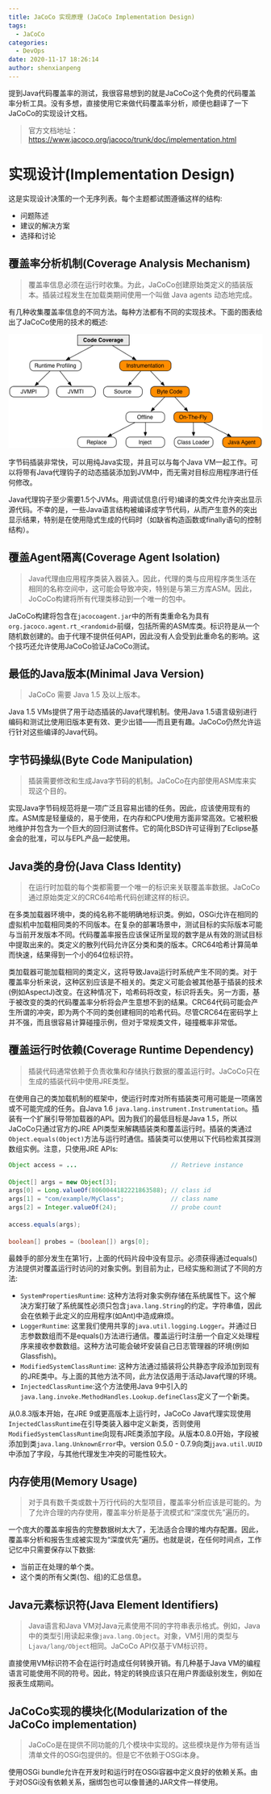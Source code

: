 ```yaml
---
title: JaCoCo 实现原理 (JaCoCo Implementation Design)
tags:
  - JaCoCo
categories:
  - DevOps
date: 2020-11-17 18:26:14
author: shenxianpeng
---
```


提到Java代码覆盖率的测试，我很容易想到的就是JaCoCo这个免费的代码覆盖率分析工具。没有多想，直接使用它来做代码覆盖率分析，顺便也翻译了一下JaCoCo的实现设计文档。

> 官方文档地址：https://www.jacoco.org/jacoco/trunk/doc/implementation.html

# 实现设计(Implementation Design)

这是实现设计决策的一个无序列表。每个主题都试图遵循这样的结构:

* 问题陈述
* 建议的解决方案
* 选择和讨论

## 覆盖率分析机制(Coverage Analysis Mechanism)

> 覆盖率信息必须在运行时收集。为此，JaCoCo创建原始类定义的插装版本。插装过程发生在加载类期间使用一个叫做 Java agents 动态地完成。

有几种收集覆盖率信息的不同方法。每种方法都有不同的实现技术。下面的图表给出了JaCoCo使用的技术的概述:

![实现](jacoco/implementation.png)

字节码插装非常快，可以用纯Java实现，并且可以与每个Java VM一起工作。可以将带有Java代理钩子的动态插装添加到JVM中，而无需对目标应用程序进行任何修改。

Java代理钩子至少需要1.5个JVMs。用调试信息(行号)编译的类文件允许突出显示源代码。不幸的是，一些Java语言结构被编译成字节代码，从而产生意外的突出显示结果，特别是在使用隐式生成的代码时（如缺省构造函数或finally语句的控制结构）。

<!-- more -->

## 覆盖Agent隔离(Coverage Agent Isolation)

> Java代理由应用程序类装入器装入。因此，代理的类与应用程序类生活在相同的名称空间中，这可能会导致冲突，特别是与第三方库ASM。因此，JoCoCo构建将所有代理类移动到一个唯一的包中。

JaCoCo构建将包含在`jacocoagent.jar`中的所有类重命名为具有`org.jacoco.agent.rt_<randomid>`前缀，包括所需的ASM库类。标识符是从一个随机数创建的。由于代理不提供任何API，因此没有人会受到此重命名的影响。这个技巧还允许使用JaCoCo验证JaCoCo测试。

## 最低的Java版本(Minimal Java Version)

> JaCoCo 需要 Java 1.5 及以上版本。

Java 1.5 VMs提供了用于动态插装的Java代理机制。使用Java 1.5语言级别进行编码和测试比使用旧版本更有效、更少出错——而且更有趣。JaCoCo仍然允许运行针对这些编译的Java代码。

## 字节码操纵(Byte Code Manipulation)

> 插装需要修改和生成Java字节码的机制。JaCoCo在内部使用ASM库来实现这个目的。

实现Java字节码规范将是一项广泛且容易出错的任务。因此，应该使用现有的库。ASM库是轻量级的，易于使用，在内存和CPU使用方面非常高效。它被积极地维护并包含为一个巨大的回归测试套件。它的简化BSD许可证得到了Eclipse基金会的批准，可以与EPL产品一起使用。

## Java类的身份(Java Class Identity)

> 在运行时加载的每个类都需要一个唯一的标识来关联覆盖率数据。JaCoCo通过原始类定义的CRC64哈希代码创建这样的标识。

在多类加载器环境中，类的纯名称不能明确地标识类。例如，OSGi允许在相同的虚拟机中加载相同类的不同版本。在复杂的部署场景中，测试目标的实际版本可能与当前开发版本不同。代码覆盖率报告应该保证所呈现的数字是从有效的测试目标中提取出来的。类定义的散列代码允许区分类和类的版本。CRC64哈希计算简单而快速，结果得到一个小的64位标识符。

类加载器可能加载相同的类定义，这将导致Java运行时系统产生不同的类。对于覆盖率分析来说，这种区别应该是不相关的。类定义可能会被其他基于插装的技术(例如AspectJ)改变。在这种情况下，哈希码将改变，标识将丢失。另一方面，基于被改变的类的代码覆盖率分析将会产生意想不到的结果。CRC64代码可能会产生所谓的冲突，即为两个不同的类创建相同的哈希代码。尽管CRC64在密码学上并不强，而且很容易计算碰撞示例，但对于常规类文件，碰撞概率非常低。

## 覆盖运行时依赖(Coverage Runtime Dependency)

> 插装代码通常依赖于负责收集和存储执行数据的覆盖运行时。JaCoCo只在生成的插装代码中使用JRE类型。

在使用自己的类加载机制的框架中，使运行时库对所有插装类可用可能是一项痛苦或不可能完成的任务。自Java 1.6 `java.lang.instrument.Instrumentation`。插装有一个扩展引导带加载器的API。因为我们的最低目标是Java 1.5，所以JaCoCo只通过官方的JRE API类型来解耦插装类和覆盖运行时。插装的类通过`Object.equals(Object)`方法与运行时通信。插装类可以使用以下代码检索其探测数组实例。注意，只使用JRE APIs:

```java
Object access = ...                          // Retrieve instance

Object[] args = new Object[3];
args[0] = Long.valueOf(8060044182221863588); // class id
args[1] = "com/example/MyClass";             // class name
args[2] = Integer.valueOf(24);               // probe count

access.equals(args);

boolean[] probes = (boolean[]) args[0];
```

最棘手的部分发生在第1行，上面的代码片段中没有显示。必须获得通过equals()方法提供对覆盖运行时访问的对象实例。到目前为止，已经实施和测试了不同的方法:

* `SystemPropertiesRuntime`: 这种方法将对象实例存储在系统属性下。这个解决方案打破了系统属性必须只包含`java.lang.String`的约定。字符串值，因此会在依赖于此定义的应用程序(如Ant)中造成麻烦。
* `LoggerRuntime`: 这里我们使用共享的`java.util.logging.Logger`。并通过日志参数数组而不是equals()方法进行通信。覆盖运行时注册一个自定义处理程序来接收参数数组。这种方法可能会破坏安装自己日志管理器的环境(例如Glassfish)。
* `ModifiedSystemClassRuntime`: 这种方法通过插装将公共静态字段添加到现有的JRE类中。与上面的其他方法不同，此方法仅适用于活动Java代理的环境。
* `InjectedClassRuntime`:这个方法使用Java 9中引入的`java.lang.invoke.MethodHandles.Lookup.defineClass`定义了一个新类。

从0.8.3版本开始，在JRE 9或更高版本上运行时，JaCoCo Java代理实现使用`InjectedClassRuntime`在引导类装入器中定义新类，否则使用`ModifiedSystemClassRuntime`向现有JRE类添加字段。从版本0.8.0开始，字段被添加到类`java.lang.UnknownError`中。version 0.5.0 - 0.7.9向类j`java.util.UUID`中添加了字段，与其他代理发生冲突的可能性较大。

## 内存使用(Memory Usage)

> 对于具有数千类或数十万行代码的大型项目，覆盖率分析应该是可能的。为了允许合理的内存使用，覆盖率分析是基于流模式和“深度优先”遍历的。

一个庞大的覆盖率报告的完整数据树太大了，无法适合合理的堆内存配置。因此，覆盖率分析和报告生成被实现为“深度优先”遍历。也就是说，在任何时间点，工作记忆中只需要保存以下数据:

* 当前正在处理的单个类。
* 这个类的所有父类(包、组)的汇总信息。

## Java元素标识符(Java Element Identifiers)

> Java语言和Java VM对Java元素使用不同的字符串表示格式。例如，Java中的类型引用读起来像`java.lang.Object`。对象，VM引用的类型与`Ljava/lang/Object`相同。JaCoCo API仅基于VM标识符。

直接使用VM标识符不会在运行时造成任何转换开销。有几种基于Java VM的编程语言可能使用不同的符号。因此，特定的转换应该只在用户界面级别发生，例如在报表生成期间。

## JaCoCo实现的模块化(Modularization of the JaCoCo implementation)

> JaCoCo是在提供不同功能的几个模块中实现的。这些模块是作为带有适当清单文件的OSGi包提供的。但是它不依赖于OSGi本身。

使用OSGi bundle允许在开发时和运行时在OSGi容器中定义良好的依赖关系。由于对OSGi没有依赖关系，捆绑包也可以像普通的JAR文件一样使用。

